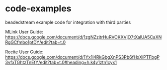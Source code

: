# code-examples
beadedstream example code for integration with third parties

MLink User Guide: https://docs.google.com/document/d/1zgNZzjtrHuRVOKXVjO7tXalUA5CaXNRgGCfmbo1ptDY/edit?tab=t.0

Recite User Guide: https://docs.google.com/document/d/1Yx1l4RkGbgXnPS3Pb6fHxXiPTFbgP3vfxTGhtzTnEtY/edit?tab=t.0#heading=h.k4y1ztn1cyx1

